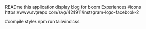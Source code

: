 READme   this application display blog for  bloom Experiences
#icons
https://www.svgrepo.com/svg/424911/instagram-logo-facebook-2

#compile styles 
npm run tailwind:css